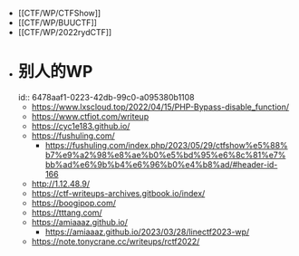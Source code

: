 - [[CTF/WP/CTFShow]]
- [[CTF/WP/BUUCTF]]
- [[CTF/WP/2022rydCTF]]
- # 别人的WP
  id:: 6478aaf1-0223-42db-99c0-a095380b1108
	- https://www.lxscloud.top/2022/04/15/PHP-Bypass-disable_function/
	- https://www.ctfiot.com/writeup
	- https://cyc1e183.github.io/
	- https://fushuling.com/
		- https://fushuling.com/index.php/2023/05/29/ctfshow%e5%88%b7%e9%a2%98%e8%ae%b0%e5%bd%95%e6%8c%81%e7%bb%ad%e6%9b%b4%e6%96%b0%e4%b8%ad/#header-id-166
	- http://1.12.48.9/
	- https://ctf-writeups-archives.gitbook.io/index/
	- https://boogipop.com/
	- https://tttang.com/
	- https://amiaaaz.github.io/
		- https://amiaaaz.github.io/2023/03/28/linectf2023-wp/
	- https://note.tonycrane.cc/writeups/rctf2022/